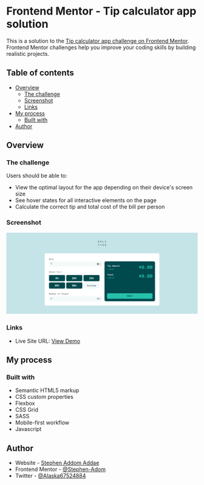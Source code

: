 # Frontend Mentor - Tip calculator app solution

This is a solution to the [Tip calculator app challenge on Frontend Mentor](https://www.frontendmentor.io/challenges/tip-calculator-app-ugJNGbJUX). Frontend Mentor challenges help you improve your coding skills by building realistic projects.

## Table of contents

- [Overview](#overview)
  - [The challenge](#the-challenge)
  - [Screenshot](#screenshot)
  - [Links](#links)
- [My process](#my-process)
  - [Built with](#built-with)
- [Author](#author)

## Overview

### The challenge

Users should be able to:

- View the optimal layout for the app depending on their device's screen size
- See hover states for all interactive elements on the page
- Calculate the correct tip and total cost of the bill per person

### Screenshot

![](./screenshot.png)

### Links

- Live Site URL: [View Demo](https://stephen-adom.github.io/tip-calculator)

## My process

### Built with

- Semantic HTML5 markup
- CSS custom properties
- Flexbox
- CSS Grid
- SASS
- Mobile-first workflow
- Javascript

## Author

- Website - [Stephen Addom Addae](https://stephen-adom.github.io/tip-calculator)
- Frontend Mentor - [@Stephen-Adom](https://www.frontendmentor.io/profile/Stephen-Adom)
- Twitter - [@Alaska67524884](https://twitter.com/Alaska67524884)
